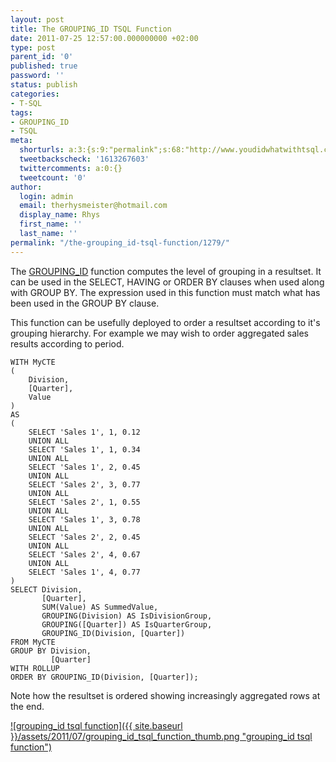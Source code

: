 ```yaml
---
layout: post
title: The GROUPING_ID TSQL Function
date: 2011-07-25 12:57:00.000000000 +02:00
type: post
parent_id: '0'
published: true
password: ''
status: publish
categories:
- T-SQL
tags:
- GROUPING_ID
- TSQL
meta:
  shorturls: a:3:{s:9:"permalink";s:68:"http://www.youdidwhatwithtsql.com/the-grouping_id-tsql-function/1279";s:7:"tinyurl";s:26:"http://tinyurl.com/3zyz8fq";s:4:"isgd";s:19:"http://is.gd/D2dCJn";}
  tweetbackscheck: '1613267603'
  twittercomments: a:0:{}
  tweetcount: '0'
author:
  login: admin
  email: therhysmeister@hotmail.com
  display_name: Rhys
  first_name: ''
  last_name: ''
permalink: "/the-grouping_id-tsql-function/1279/"
---
```

The [GROUPING\_ID](http://msdn.microsoft.com/en-us/library/bb510624.aspx "GROUPING\_ID TSQL Function") function computes the level of grouping in a resultset. It can be used in the SELECT, HAVING or ORDER BY clauses when used along with GROUP BY. The expression used in this function must match what has been used in the GROUP BY clause.

This function can be usefully deployed to order a resultset according to it's grouping hierarchy. For example we may wish to order aggregated sales results according to period.

```
WITH MyCTE
(
	Division,
	[Quarter],
	Value
)
AS
(
	SELECT 'Sales 1', 1, 0.12
	UNION ALL
	SELECT 'Sales 1', 1, 0.34
	UNION ALL
	SELECT 'Sales 1', 2, 0.45
	UNION ALL
	SELECT 'Sales 2', 3, 0.77
	UNION ALL
	SELECT 'Sales 2', 1, 0.55
	UNION ALL
	SELECT 'Sales 1', 3, 0.78
	UNION ALL
	SELECT 'Sales 2', 2, 0.45
	UNION ALL
	SELECT 'Sales 2', 4, 0.67
	UNION ALL
	SELECT 'Sales 1', 4, 0.77
)
SELECT Division,
	   [Quarter],
	   SUM(Value) AS SummedValue,
	   GROUPING(Division) AS IsDivisionGroup,
	   GROUPING([Quarter]) AS IsQuarterGroup,
	   GROUPING_ID(Division, [Quarter])
FROM MyCTE
GROUP BY Division,
		 [Quarter]
WITH ROLLUP
ORDER BY GROUPING_ID(Division, [Quarter]);
```

Note how the resultset is ordered showing increasingly aggregated rows at the end.

[![grouping_id tsql function]({{ site.baseurl }}/assets/2011/07/grouping_id_tsql_function_thumb.png "grouping\_id tsql function")](http://www.youdidwhatwithtsql.com/wp-content/uploads/2011/The-GROUPING_ID-TSQL-Function_B366/grouping_id_tsql_function.png)

